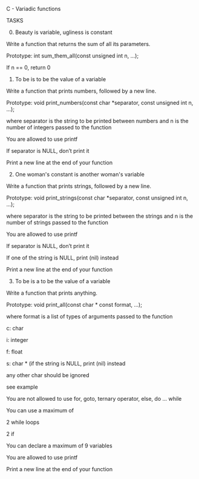 C - Variadic functions 

TASKS

0. Beauty is variable, ugliness is constant

Write a function that returns the sum of all its parameters.



Prototype: int sum_them_all(const unsigned int n, ...);



If n == 0, return 0



1. To be is to be the value of a variable

Write a function that prints numbers, followed by a new line.



Prototype: void print_numbers(const char *separator, const unsigned int n, ...);



where separator is the string to be printed between numbers and n is the number of integers passed to the function



You are allowed to use printf



If separator is NULL, don’t print it



Print a new line at the end of your function



2. One woman's constant is another woman's variable

Write a function that prints strings, followed by a new line.



Prototype: void print_strings(const char *separator, const unsigned int n, ...);



where separator is the string to be printed between the strings and n is the number of strings passed to the function



You are allowed to use printf



If separator is NULL, don’t print it



If one of the string is NULL, print (nil) instead



Print a new line at the end of your function



3. To be is a to be the value of a variable

Write a function that prints anything.



Prototype: void print_all(const char * const format, ...);



where format is a list of types of arguments passed to the function



c: char

i: integer

f: float

s: char * (if the string is NULL, print (nil) instead

any other char should be ignored

see example

You are not allowed to use for, goto, ternary operator, else, do ... while



You can use a maximum of



2 while loops

2 if

You can declare a maximum of 9 variables



You are allowed to use printf



Print a new line at the end of your function
